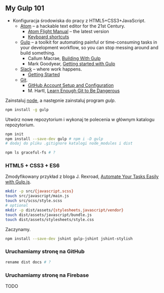 ## My Gulp 101

- Konfiguracja środowiska do pracy z HTML5+CSS3+JavaScript.
  * [Atom](https://atom.io) – a hackable text editor for the 21st Century.
    - [Atom Flight Manual](https://atom.io/docs/latest/) – the latest version
    - [Keyboard shortcuts](https://github.com/nwinkler/atom-keyboard-shortcuts)
  * [Gulp](http://gulpjs.com) – a toolkit for automating painful or
    time-consuming tasks in your development workflow, so you can stop
    messing around and build something.
    - Callum Macrae, [Building With Gulp](https://www.smashingmagazine.com/2014/06/building-with-gulp/)
    - Mark Goodyear, [Getting started with Gulp](https://markgoodyear.com/2014/01/getting-started-with-gulp/)
  * [Slack](https://slack.com) – where work happens.
    - [Getting Started](https://get.slack.help/hc/en-us/categories/202622877-Slack-Guides)
  * [Git](https://git-scm.com/book/en/v2).
    - [GitHub Account Setup and Configuration](https://git-scm.com/book/en/v2/GitHub-Account-Setup-and-Configuration)
    - M. Hartl, [Learn Enough Git to Be Dangerous](https://www.learnenough.com/git-tutorial)

Zainstaluj [node](https://nodejs.org/en/), a następnie zainstaluj program _gulp_.

```sh
npm install -g gulp
```

Utwórz nowe repozytorium i wykonaj te polecenia w głównym katalogu repozytorium.

```sh
npm init
npm install --save-dev gulp # npm i -D gulp
# dodaj do pliku .gitignore katalogi node_modules i dist

npm ls graceful-fs # ?
```


### HTML5 + CSS3 + ES6

Zmodyfikowany przykład z bloga J. Rexroad, [Automate Your Tasks Easily with Gulp.js](https://scotch.io/tutorials/automate-your-tasks-easily-with-gulp-js).

```sh
mkdir -p src/{javascript,scss}
touch src/javascript/main.js
touch src/scss/style.scss
# optional
mkdir -p dist/assets/{stylesheets,javascript/vendor}
touch dist/assets/javascript/bundle.js
touch dist/assets/stylesheets/style.css
```

Zaczynamy.

```sh
npm install --save-dev jshint gulp-jshint jshint-stylish
```



### Uruchamiamy stronę na GitHub

```sh
rename dist docs # ?
```


### Uruchamiamy stronę na Firebase

TODO
